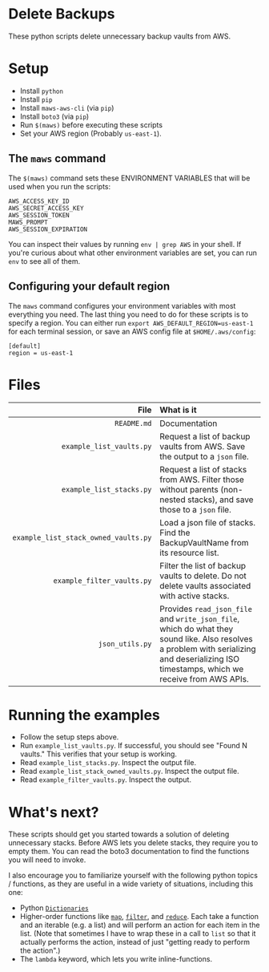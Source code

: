 # Delete Backups

These python scripts delete unnecessary backup vaults from AWS.

# Setup

- Install `python`
- Install `pip`
- Install `maws-aws-cli` (via `pip`)
- Install `boto3` (via `pip`)
- Run `$(maws)` before executing these scripts
- Set your AWS region (Probably `us-east-1`).

## The `maws` command

The `$(maws)` command sets these ENVIRONMENT VARIABLES that will be used when you run the scripts:

```
AWS_ACCESS_KEY_ID
AWS_SECRET_ACCESS_KEY
AWS_SESSION_TOKEN
MAWS_PROMPT
AWS_SESSION_EXPIRATION
```

You can inspect their values by running `env | grep AWS` in your shell. If you're curious about what other environment variables are set, you can run `env` to see all of them.

## Configuring your default region

The `maws` command configures your environment variables with most everything you need. The last thing you need to do for these scripts is to specify a region. You can either run `export AWS_DEFAULT_REGION=us-east-1` for each terminal session, or save an AWS config file at `$HOME/.aws/config`:

```
[default]
region = us-east-1
```

# Files

|                                 File | What is it                                                                                                                                                                                 |
| -----------------------------------: | :----------------------------------------------------------------------------------------------------------------------------------------------------------------------------------------- |
|                          `README.md` | Documentation                                                                                                                                                                              |
|             `example_list_vaults.py` | Request a list of backup vaults from AWS. Save the output to a `json` file.                                                                                                                |
|             `example_list_stacks.py` | Request a list of stacks from AWS. Filter those without parents (non-nested stacks), and save those to a `json` file.                                                                      |
| `example_list_stack_owned_vaults.py` | Load a json file of stacks. Find the BackupVaultName from its resource list.                                                                                                               |
|           `example_filter_vaults.py` | Filter the list of backup vaults to delete. Do not delete vaults associated with active stacks.                                                                                            |
|                      `json_utils.py` | Provides `read_json_file` and `write_json_file`, which do what they sound like. Also resolves a problem with serializing and deserializing ISO timestamps, which we receive from AWS APIs. |

# Running the examples

- Follow the setup steps above.
- Run `example_list_vaults.py`. If successful, you should see "Found N vaults." This verifies that your setup is working.
- Read `example_list_stacks.py`. Inspect the output file.
- Read `example_list_stack_owned_vaults.py`. Inspect the output file.
- Read `example_filter_vaults.py`. Inspect the output.

# What's next?

These scripts should get you started towards a solution of deleting unnecessary stacks. Before AWS lets you delete stacks, they require you to empty them. You can read the boto3 documentation to find the functions you will need to invoke.

I also encourage you to familiarize yourself with the following python topics / functions, as they are useful in a wide variety of situations, including this one:

- Python [`Dictionaries`](https://docs.python.org/3/tutorial/datastructures.html#dictionaries)
- Higher-order functions like [`map`](https://docs.python.org/3/library/functions.html#map), [`filter`](https://docs.python.org/3/library/functions.html#filter), and [`reduce`](https://docs.python.org/3/library/functools.html#functools.reduce). Each take a function and an iterable (e.g. a list) and will perform an action for each item in the list. (Note that sometimes I have to wrap these in a call to `list` so that it actually performs the action, instead of just "getting ready to perform the action".)
- The `lambda` keyword, which lets you write inline-functions.
